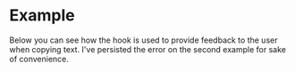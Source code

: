 # Example

Below you can see how the hook is used to provide feedback to the user when copying text. I've persisted the error on the second example for sake of convenience.
